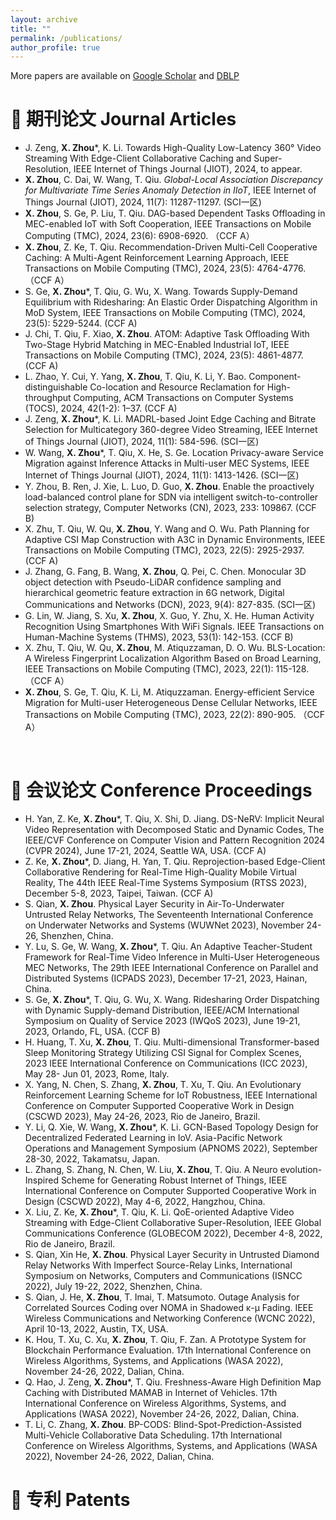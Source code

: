```yaml
---
layout: archive
title: ""
permalink: /publications/
author_profile: true
---
```


More papers are available on [Google Scholar](https://) and [DBLP](https://dblp.org/pid/13/6395-3.html)

<span class='anchor' id='Journal'></span>

# 📃 期刊论文 Journal Articles 
- J. Zeng, **X. Zhou***, K. Li. Towards High-Quality Low-Latency 360° Video Streaming With Edge-Client Collaborative Caching and Super-Resolution, IEEE Internet of Things Journal (JIOT), 2024, to appear.
- **X. Zhou**, C. Dai, W. Wang, T. Qiu. *Global-Local Association Discrepancy for Multivariate Time Series Anomaly Detection in IIoT*, IEEE Internet of Things Journal (JIOT), 2024, 11(7): 11287-11297. (SCI一区)
- **X. Zhou**, S. Ge, P. Liu, T. Qiu. DAG-based Dependent Tasks Offloading in MEC-enabled IoT with Soft Cooperation, IEEE Transactions on Mobile Computing (TMC), 2024, 23(6): 6908-6920. （CCF A）
- **X. Zhou**, Z. Ke, T. Qiu. Recommendation-Driven Multi-Cell Cooperative Caching: A Multi-Agent Reinforcement Learning Approach, IEEE Transactions on Mobile Computing (TMC), 2024, 23(5): 4764-4776. （CCF A）
- S. Ge, **X. Zhou***, T. Qiu, G. Wu, X. Wang. Towards Supply-Demand Equilibrium with Ridesharing: An Elastic Order Dispatching Algorithm in MoD System, IEEE Transactions on Mobile Computing (TMC), 2024, 23(5): 5229-5244. (CCF A)
- J. Chi, T. Qiu, F. Xiao, **X. Zhou**. ATOM: Adaptive Task Offloading With Two-Stage Hybrid Matching in MEC-Enabled Industrial IoT, IEEE Transactions on Mobile Computing (TMC), 2024, 23(5): 4861-4877. (CCF A)
- L. Zhao, Y. Cui, Y. Yang, **X. Zhou**, T. Qiu, K. Li, Y. Bao. Component-distinguishable Co-location and Resource Reclamation for High-throughput Computing, ACM Transactions on Computer Systems (TOCS), 2024, 42(1-2): 1–37. (CCF A)
- J. Zeng, **X. Zhou***, K. Li. MADRL-based Joint Edge Caching and Bitrate Selection for Multicategory 360-degree Video Streaming, IEEE Internet of Things Journal (JIOT), 2024, 11(1): 584-596. (SCI一区)
- W. Wang, **X. Zhou***, T. Qiu, X. He, S. Ge. Location Privacy-aware Service Migration against Inference Attacks in Multi-user MEC Systems, IEEE Internet of Things Journal (JIOT), 2024, 11(1): 1413-1426. (SCI一区)
- Y. Zhou, B. Ren, J. Xie, L. Luo, D. Guo, **X. Zhou**. Enable the proactively load-balanced control plane for SDN via intelligent switch-to-controller selection strategy, Computer Networks (CN), 2023, 233: 109867. (CCF B)
- X. Zhu, T. Qiu, W. Qu, **X. Zhou**, Y. Wang and O. Wu. Path Planning for Adaptive CSI Map Construction with A3C in Dynamic Environments, IEEE Transactions on Mobile Computing (TMC), 2023, 22(5): 2925-2937. (CCF A)
- J. Zhang, G. Fang, B. Wang, **X. Zhou**, Q. Pei, C. Chen. Monocular 3D object detection with Pseudo-LiDAR confidence sampling and hierarchical geometric feature extraction in 6G network, Digital Communications and Networks (DCN), 2023, 9(4): 827-835. (SCI一区)
- G. Lin, W. Jiang, S. Xu, **X. Zhou**, X. Guo, Y. Zhu, X. He. Human Activity Recognition Using Smartphones With WiFi Signals. IEEE Transactions on Human-Machine Systems (THMS), 2023, 53(1): 142-153. (CCF B)
- X. Zhu, T. Qiu, W. Qu, **X. Zhou**, M. Atiquzzaman, D. O. Wu. BLS-Location: A Wireless Fingerprint Localization Algorithm Based on Broad Learning, IEEE Transactions on Mobile Computing (TMC), 2023, 22(1): 115-128. （CCF A）
- **X. Zhou**, S. Ge, T. Qiu, K. Li, M. Atiquzzaman. Energy-efficient Service Migration for Multi-user Heterogeneous Dense Cellular Networks, IEEE Transactions on Mobile Computing (TMC), 2023, 22(2): 890-905. （CCF A）
<br/>

<span class='anchor' id='Conference'></span>

# 📜 会议论文 Conference Proceedings
- H. Yan, Z. Ke, **X. Zhou***, T. Qiu, X. Shi, D. Jiang. DS-NeRV: Implicit Neural Video Representation with Decomposed Static and Dynamic Codes, The IEEE/CVF Conference on Computer Vision and Pattern Recognition 2024 (CVPR 2024), June 17-21, 2024, Seattle WA, USA. (CCF A)
- Z. Ke, **X. Zhou***, D. Jiang, H. Yan, T. Qiu. Reprojection-based Edge-Client Collaborative Rendering for Real-Time High-Quality Mobile Virtual Reality, The 44th IEEE Real-Time Systems Symposium (RTSS 2023), December 5-8, 2023, Taipei, Taiwan. (CCF A)
- S. Qian, **X. Zhou**. Physical Layer Security in Air-To-Underwater Untrusted Relay Networks, The Seventeenth International Conference on Underwater Networks and Systems (WUWNet 2023), November 24-26, Shenzhen, China.
- Y. Lu, S. Ge, W. Wang, **X. Zhou***, T. Qiu. An Adaptive Teacher-Student Framework for Real-Time Video Inference in Multi-User Heterogeneous MEC Networks, The 29th IEEE International Conference on Parallel and Distributed Systems (ICPADS 2023), December 17-21, 2023, Hainan, China.
- S. Ge, **X. Zhou***, T. Qiu, G. Wu, X. Wang. Ridesharing Order Dispatching with Dynamic Supply-demand Distribution, IEEE/ACM International Symposium on Quality of Service 2023 (IWQoS 2023), June 19-21, 2023, Orlando, FL, USA. (CCF B)
- H. Huang, T. Xu, **X. Zhou**, T. Qiu. Multi-dimensional Transformer-based Sleep Monitoring Strategy Utilizing CSI Signal for Complex Scenes, 2023 IEEE International Conference on Communications (ICC 2023), May 28- Jun 01, 2023, Rome, Italy.
- X. Yang, N. Chen, S. Zhang, **X. Zhou**, T. Xu, T. Qiu. An Evolutionary Reinforcement Learning Scheme for IoT Robustness, IEEE International Conference on Computer Supported Cooperative Work in Design (CSCWD 2023), May 24-26, 2023, Rio de Janeiro, Brazil.
- Y. Li, Q. Xie, W. Wang, **X. Zhou***, K. Li. GCN-Based Topology Design for Decentralized Federated Learning in IoV. Asia-Pacific Network Operations and Management Symposium (APNOMS 2022), September 28-30, 2022, Takamatsu, Japan.
- L. Zhang, S. Zhang, N. Chen, W. Liu, **X. Zhou**, T. Qiu. A Neuro evolution-Inspired Scheme for Generating Robust Internet of Things, IEEE International Conference on Computer Supported Cooperative Work in Design (CSCWD 2022), May 4-6, 2022, Hangzhou, China.
- X. Liu, Z. Ke, **X. Zhou***, T. Qiu, K. Li. QoE-oriented Adaptive Video Streaming with Edge-Client Collaborative Super-Resolution, IEEE Global Communications Conference (GLOBECOM 2022), December 4-8, 2022, Rio de Janeiro, Brazil.
- S. Qian, Xin He, **X. Zhou**. Physical Layer Security in Untrusted Diamond Relay Networks With Imperfect Source-Relay Links, International Symposium on Networks, Computers and Communications (ISNCC 2022), July 19-22, 2022, Shenzhen, China.
- S. Qian, J. He, **X. Zhou**, T. Imai, T. Matsumoto. Outage Analysis for Correlated Sources Coding over NOMA in Shadowed κ-μ Fading. IEEE Wireless Communications and Networking Conference (WCNC 2022), April 10-13, 2022, Austin, TX, USA.
- K. Hou, T. Xu, C. Xu, **X. Zhou**, T. Qiu, F. Zan. A Prototype System for Blockchain Performance Evaluation. 17th International Conference on Wireless Algorithms, Systems, and Applications (WASA 2022), November 24-26, 2022, Dalian, China.
- Q. Hao, J. Zeng, **X. Zhou***, T. Qiu. Freshness-Aware High Definition Map Caching with Distributed MAMAB in Internet of Vehicles. 17th International Conference on Wireless Algorithms, Systems, and Applications (WASA 2022), November 24-26, 2022, Dalian, China.
- T. Li, C. Zhang, **X. Zhou**. BP-CODS: Blind-Spot-Prediction-Assisted Multi-Vehicle Collaborative Data Scheduling. 17th International Conference on Wireless Algorithms, Systems, and Applications (WASA 2022), November 24-26, 2022, Dalian, China.


<span class='anchor' id='Patent'></span>

# 📑 专利 Patents

<br/>
<br/>
<br/>
<br/>